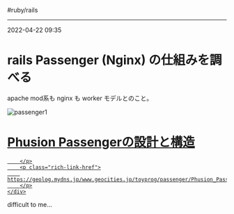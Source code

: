#ruby/rails 

---
2022-04-22  09:35

# rails  Passenger (Nginx) の仕組みを調べる


apache mod系も nginx も worker モデルとのこと。

![passenger1](https://livedoor.blogimg.jp/sonots/imgs/c/2/c2512913-s.png)



<div class="rich-link-card-container"><a class="rich-link-card" href="https://geolog.mydns.jp/www.geocities.jp/toyprog/passenger/Phusion_Passenger_design_and_architecture.html" target="_blank">
	<div class="rich-link-image-container">
		<div class="rich-link-image" style="background-image: url('https://geolog.mydns.jp/favicon.ico')">
	</div>
	</div>
	<div class="rich-link-card-text">
		<h1 class="rich-link-card-title">Phusion Passengerの設計と構造</h1>
		<p class="rich-link-card-description">
		
		</p>
		<p class="rich-link-href">
		https://geolog.mydns.jp/www.geocities.jp/toyprog/passenger/Phusion_Passenger_design_and_architecture.html
		</p>
	</div>
</a></div>
difficult to me...






